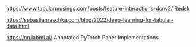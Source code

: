 https://www.tabularmusings.com/posts/feature-interactions-dcnv2/   Redek

https://sebastianraschka.com/blog/2022/deep-learning-for-tabular-data.html

https://nn.labml.ai/    Annotated PyTorch Paper Implementations
